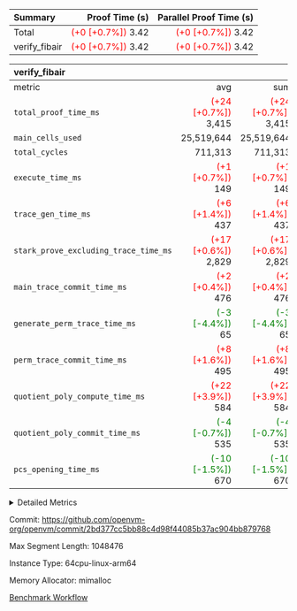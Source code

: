 | Summary | Proof Time (s) | Parallel Proof Time (s) |
|:---|---:|---:|
| Total | <span style='color: red'>(+0 [+0.7%])</span> 3.42 | <span style='color: red'>(+0 [+0.7%])</span> 3.42 |
| verify_fibair | <span style='color: red'>(+0 [+0.7%])</span> 3.42 | <span style='color: red'>(+0 [+0.7%])</span> 3.42 |


| verify_fibair |||||
|:---|---:|---:|---:|---:|
|metric|avg|sum|max|min|
| `total_proof_time_ms ` | <span style='color: red'>(+24 [+0.7%])</span> 3,415 | <span style='color: red'>(+24 [+0.7%])</span> 3,415 | <span style='color: red'>(+24 [+0.7%])</span> 3,415 | <span style='color: red'>(+24 [+0.7%])</span> 3,415 |
| `main_cells_used     ` |  25,519,644 |  25,519,644 |  25,519,644 |  25,519,644 |
| `total_cycles        ` |  711,313 |  711,313 |  711,313 |  711,313 |
| `execute_time_ms     ` | <span style='color: red'>(+1 [+0.7%])</span> 149 | <span style='color: red'>(+1 [+0.7%])</span> 149 | <span style='color: red'>(+1 [+0.7%])</span> 149 | <span style='color: red'>(+1 [+0.7%])</span> 149 |
| `trace_gen_time_ms   ` | <span style='color: red'>(+6 [+1.4%])</span> 437 | <span style='color: red'>(+6 [+1.4%])</span> 437 | <span style='color: red'>(+6 [+1.4%])</span> 437 | <span style='color: red'>(+6 [+1.4%])</span> 437 |
| `stark_prove_excluding_trace_time_ms` | <span style='color: red'>(+17 [+0.6%])</span> 2,829 | <span style='color: red'>(+17 [+0.6%])</span> 2,829 | <span style='color: red'>(+17 [+0.6%])</span> 2,829 | <span style='color: red'>(+17 [+0.6%])</span> 2,829 |
| `main_trace_commit_time_ms` | <span style='color: red'>(+2 [+0.4%])</span> 476 | <span style='color: red'>(+2 [+0.4%])</span> 476 | <span style='color: red'>(+2 [+0.4%])</span> 476 | <span style='color: red'>(+2 [+0.4%])</span> 476 |
| `generate_perm_trace_time_ms` | <span style='color: green'>(-3 [-4.4%])</span> 65 | <span style='color: green'>(-3 [-4.4%])</span> 65 | <span style='color: green'>(-3 [-4.4%])</span> 65 | <span style='color: green'>(-3 [-4.4%])</span> 65 |
| `perm_trace_commit_time_ms` | <span style='color: red'>(+8 [+1.6%])</span> 495 | <span style='color: red'>(+8 [+1.6%])</span> 495 | <span style='color: red'>(+8 [+1.6%])</span> 495 | <span style='color: red'>(+8 [+1.6%])</span> 495 |
| `quotient_poly_compute_time_ms` | <span style='color: red'>(+22 [+3.9%])</span> 584 | <span style='color: red'>(+22 [+3.9%])</span> 584 | <span style='color: red'>(+22 [+3.9%])</span> 584 | <span style='color: red'>(+22 [+3.9%])</span> 584 |
| `quotient_poly_commit_time_ms` | <span style='color: green'>(-4 [-0.7%])</span> 535 | <span style='color: green'>(-4 [-0.7%])</span> 535 | <span style='color: green'>(-4 [-0.7%])</span> 535 | <span style='color: green'>(-4 [-0.7%])</span> 535 |
| `pcs_opening_time_ms ` | <span style='color: green'>(-10 [-1.5%])</span> 670 | <span style='color: green'>(-10 [-1.5%])</span> 670 | <span style='color: green'>(-10 [-1.5%])</span> 670 | <span style='color: green'>(-10 [-1.5%])</span> 670 |



<details>
<summary>Detailed Metrics</summary>

|  | verify_program_compile_ms | total_cells | stark_prove_excluding_trace_time_ms | quotient_poly_compute_time_ms | quotient_poly_commit_time_ms | perm_trace_commit_time_ms | pcs_opening_time_ms | main_trace_commit_time_ms |
| --- | --- | --- | --- | --- | --- | --- | --- |
|  | 4 | 65,536 | 65 | 3 | 13 | 0 | 31 | 17 | 

| air_name | rows | quotient_deg | main_cols | interactions | constraints | cells |
| --- | --- | --- | --- | --- | --- | --- |
| AccessAdapterAir<2> |  | 4 |  | 5 | 12 |  | 
| AccessAdapterAir<4> |  | 4 |  | 5 | 12 |  | 
| AccessAdapterAir<8> |  | 4 |  | 5 | 12 |  | 
| FibonacciAir | 32,768 | 1 | 2 |  | 5 | 65,536 | 
| FriReducedOpeningAir |  | 4 |  | 35 | 59 |  | 
| NativePoseidon2Air<BabyBearParameters>, 1> |  | 4 |  | 31 | 302 |  | 
| PhantomAir |  | 4 |  | 3 | 4 |  | 
| ProgramAir |  | 1 |  | 1 | 4 |  | 
| VariableRangeCheckerAir |  | 1 |  | 1 | 4 |  | 
| VmAirWrapper<BranchNativeAdapterAir, BranchEqualCoreAir<1> |  | 2 |  | 11 | 23 |  | 
| VmAirWrapper<JalNativeAdapterAir, JalCoreAir> |  | 4 |  | 7 | 6 |  | 
| VmAirWrapper<NativeAdapterAir<2, 0>, PublicValuesCoreAir> |  | 4 |  | 11 | 22 |  | 
| VmAirWrapper<NativeAdapterAir<2, 1>, FieldArithmeticCoreAir> |  | 4 |  | 15 | 23 |  | 
| VmAirWrapper<NativeLoadStoreAdapterAir<1>, NativeLoadStoreCoreAir<1> |  | 4 |  | 15 | 20 |  | 
| VmAirWrapper<NativeLoadStoreAdapterAir<4>, NativeLoadStoreCoreAir<4> |  | 4 |  | 15 | 20 |  | 
| VmAirWrapper<NativeVectorizedAdapterAir<4>, FieldExtensionCoreAir> |  | 4 |  | 15 | 23 |  | 
| VmConnectorAir |  | 4 |  | 3 | 8 |  | 
| VolatileBoundaryAir |  | 4 |  | 4 | 16 |  | 

| group | trace_gen_time_ms | total_proof_time_ms | total_cycles | total_cells | stark_prove_excluding_trace_time_ms | quotient_poly_compute_time_ms | quotient_poly_commit_time_ms | perm_trace_commit_time_ms | pcs_opening_time_ms | main_trace_commit_time_ms | main_cells_used | generate_perm_trace_time_ms | execute_time_ms |
| --- | --- | --- | --- | --- | --- | --- | --- | --- | --- | --- | --- | --- | --- |
| verify_fibair | 437 | 3,415 | 711,313 | 72,898,584 | 2,829 | 584 | 535 | 495 | 670 | 476 | 25,519,644 | 65 | 149 | 

| group | air_name | rows | prep_cols | perm_cols | main_cols | cells |
| --- | --- | --- | --- | --- | --- | --- |
| verify_fibair | AccessAdapterAir<2> | 131,072 |  | 16 | 11 | 3,538,944 | 
| verify_fibair | AccessAdapterAir<4> | 65,536 |  | 16 | 13 | 1,900,544 | 
| verify_fibair | AccessAdapterAir<8> | 32,768 |  | 16 | 17 | 1,081,344 | 
| verify_fibair | FriReducedOpeningAir | 512 |  | 76 | 64 | 71,680 | 
| verify_fibair | NativePoseidon2Air<BabyBearParameters>, 1> | 8,192 |  | 36 | 348 | 3,145,728 | 
| verify_fibair | PhantomAir | 16,384 |  | 8 | 6 | 229,376 | 
| verify_fibair | ProgramAir | 8,192 |  | 8 | 10 | 147,456 | 
| verify_fibair | VariableRangeCheckerAir | 262,144 | 2 | 8 | 1 | 2,359,296 | 
| verify_fibair | VmAirWrapper<BranchNativeAdapterAir, BranchEqualCoreAir<1> | 262,144 |  | 28 | 23 | 13,369,344 | 
| verify_fibair | VmAirWrapper<JalNativeAdapterAir, JalCoreAir> | 32,768 |  | 12 | 10 | 720,896 | 
| verify_fibair | VmAirWrapper<NativeAdapterAir<2, 1>, FieldArithmeticCoreAir> | 524,288 |  | 20 | 30 | 26,214,400 | 
| verify_fibair | VmAirWrapper<NativeLoadStoreAdapterAir<1>, NativeLoadStoreCoreAir<1> | 262,144 |  | 36 | 25 | 15,990,784 | 
| verify_fibair | VmAirWrapper<NativeLoadStoreAdapterAir<4>, NativeLoadStoreCoreAir<4> | 16,384 |  | 36 | 34 | 1,146,880 | 
| verify_fibair | VmAirWrapper<NativeVectorizedAdapterAir<4>, FieldExtensionCoreAir> | 8,192 |  | 20 | 40 | 491,520 | 
| verify_fibair | VmConnectorAir | 2 | 1 | 8 | 4 | 24 | 
| verify_fibair | VolatileBoundaryAir | 131,072 |  | 8 | 11 | 2,490,368 | 

</details>


Commit: https://github.com/openvm-org/openvm/commit/2bd377cc5bb88c4d98f44085b37ac904bb879768

Max Segment Length: 1048476

Instance Type: 64cpu-linux-arm64

Memory Allocator: mimalloc

[Benchmark Workflow](https://github.com/openvm-org/openvm/actions/runs/12855757006)
